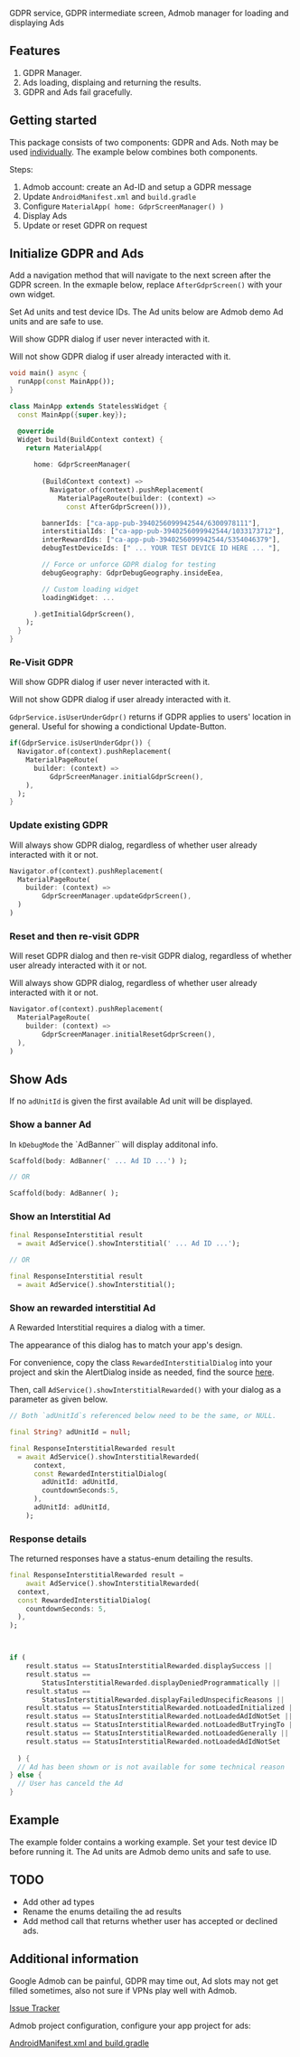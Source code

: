 GDPR service, GDPR intermediate screen, Admob manager for loading and displaying Ads

## Features

1. GDPR Manager.
2. Ads loading, displaing and returning the results.
3. GDPR and Ads fail gracefully.

## Getting started

This package consists of two components: GDPR and Ads. Noth may be used [individually](README_gdpr_ads.md). The example below combines both components. 

Steps:

1. Admob account: create an Ad-ID and setup a GDPR message 
2. Update `AndroidManifest.xml` and `build.gradle`
3. Configure `MaterialApp( home: GdprScreenManager() )`
4. Display Ads
5. Update or reset GDPR on request

## Initialize GDPR and Ads

Add a navigation method that will navigate to the next screen after the GDPR screen. In the exmaple below, replace `AfterGdprScreen()` with your own widget.

Set Ad units and test device IDs. The Ad units below are Admob demo Ad units and are safe to use.

Will show GDPR dialog if user never interacted with it.

Will not show GDPR dialog if user already interacted with it.

```dart
void main() async {
  runApp(const MainApp());
}

class MainApp extends StatelessWidget {
  const MainApp({super.key});

  @override
  Widget build(BuildContext context) {
    return MaterialApp(
      
      home: GdprScreenManager(
        
        (BuildContext context) => 
          Navigator.of(context).pushReplacement(
            MaterialPageRoute(builder: (context) => 
              const AfterGdprScreen())),

        bannerIds: ["ca-app-pub-3940256099942544/6300978111"],
        interstitialIds: ["ca-app-pub-3940256099942544/1033173712"],
        interRewardIds: ["ca-app-pub-3940256099942544/5354046379"],
        debugTestDeviceIds: [" ... YOUR TEST DEVICE ID HERE ... "],

        // Force or unforce GDPR dialog for testing
        debugGeography: GdprDebugGeography.insideEea,

        // Custom loading widget 
        loadingWidget: ...

      ).getInitialGdprScreen(),
    );
  }
}
```

### Re-Visit GDPR

Will show GDPR dialog if user never interacted with it.

Will not show GDPR dialog if user already interacted with it.

`GdprService.isUserUnderGdpr()` returns if GDPR applies to users' location in general. Useful for showing a condictional Update-Button.

```dart
if(GdprService.isUserUnderGdpr()) {
  Navigator.of(context).pushReplacement(
    MaterialPageRoute(
      builder: (context) =>
          GdprScreenManager.initialGdprScreen(),
    ),
  );
}
```

### Update existing GDPR 

Will always show GDPR dialog, regardless of whether user already interacted with it or not.

```dart
Navigator.of(context).pushReplacement(
  MaterialPageRoute(
    builder: (context) =>
        GdprScreenManager.updateGdprScreen(),
  )
)
```

### Reset and then re-visit GDPR 

Will reset GDPR dialog and then re-visit GDPR dialog, regardless of whether user already interacted with it or not.

Will always show GDPR dialog, regardless of whether user already interacted with it or not.

```dart
Navigator.of(context).pushReplacement(
  MaterialPageRoute(
    builder: (context) =>
        GdprScreenManager.initialResetGdprScreen(),
  ),
)
```

## Show Ads

If no `adUnitId` is given the first available Ad unit will be displayed. 

### Show a banner Ad


In `kDebugMode` the `AdBanner`` will display additonal info.

```dart
Scaffold(body: AdBanner(' ... Ad ID ...') );

// OR 

Scaffold(body: AdBanner( );
```

### Show an Interstitial Ad

```dart
final ResponseInterstitial result 
  = await AdService().showInterstitial(' ... Ad ID ...');

// OR

final ResponseInterstitial result 
  = await AdService().showInterstitial();
```

### Show an rewarded interstitial Ad

A Rewarded Interstitial requires a dialog with a timer. 

The appearance of this dialog has to match your app's design.

For convenience, copy the class `RewardedInterstitialDialog` into your project and skin the AlertDialog inside as needed, find the source [here](README_rewardedinterstitialdialog.md). 

Then, call `AdService().showInterstitialRewarded()` with your dialog as a parameter as given below.

```dart
// Both `adUnitId`s referenced below need to be the same, or NULL.

final String? adUnitId = null;

final ResponseInterstitialRewarded result 
  = await AdService().showInterstitialRewarded(
      context, 
      const RewardedInterstitialDialog(
        adUnitId: adUnitId, 
        countdownSeconds:5,
      ),
      adUnitId: adUnitId,
    );
```

### Response details

The returned responses have a status-enum detailing the results.

```dart
final ResponseInterstitialRewarded result =
    await AdService().showInterstitialRewarded(
  context,
  const RewardedInterstitialDialog(
    countdownSeconds: 5,
  ),
);



if (
    result.status == StatusInterstitialRewarded.displaySuccess ||
    result.status ==
        StatusInterstitialRewarded.displayDeniedProgrammatically ||
    result.status ==
        StatusInterstitialRewarded.displayFailedUnspecificReasons ||
    result.status == StatusInterstitialRewarded.notLoadedInitialized ||
    result.status == StatusInterstitialRewarded.notLoadedAdIdNotSet ||
    result.status == StatusInterstitialRewarded.notLoadedButTryingTo ||
    result.status == StatusInterstitialRewarded.notLoadedGenerally ||
    result.status == StatusInterstitialRewarded.notLoadedAdIdNotSet
  
  ) {
  // Ad has been shown or is not available for some technical reason
} else {
  // User has canceld the Ad
}
```

## Example

The example folder contains a working example. Set your test device ID before running it. The Ad units are Admob demo units and safe to use. 

## TODO

- Add other ad types
- Rename the enums detailing the ad results
- Add method call that returns whether user has accepted or declined ads.

## Additional information

Google Admob can be painful, GDPR may time out, Ad slots may not get filled sometimes, also not sure if VPNs play well with Admob.  

[Issue Tracker](https://github.com/xErik/gdpr_ads/issues)

Admob project configuration, configure your app project for ads:

[AndroidManifest.xml and build.gradle](README_admob.md)

